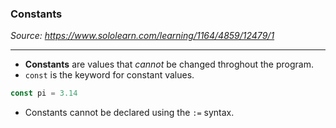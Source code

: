 ### Constants
*Source: https://www.sololearn.com/learning/1164/4859/12479/1*

---
- **Constants** are values that *cannot* be changed throghout the program.
- `const` is the keyword for constant values.
```go
const pi = 3.14
```

- Constants cannot be declared using the `:=` syntax.
